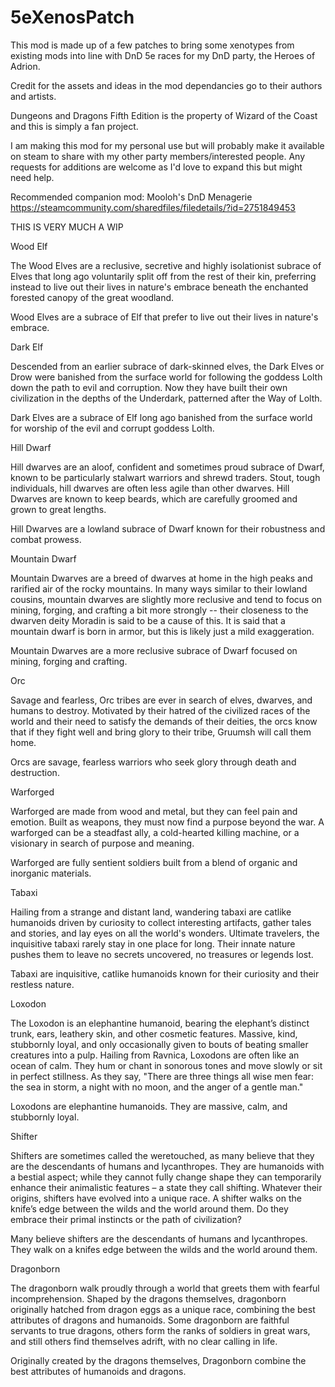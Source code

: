 # 5eXenosPatch

This mod is made up of a few patches to bring some xenotypes from existing mods into line with DnD 5e races for my DnD party, the Heroes of Adrion.

Credit for the assets and ideas in the mod dependancies go to their authors and artists.

Dungeons and Dragons Fifth Edition is the property of Wizard of the Coast and this is simply a fan project.

I am making this mod for my personal use but will probably make it available on steam to share with my other party members/interested people. Any requests for additions are welcome as I'd love to expand this but might need help.

Recommended companion mod: Mooloh's DnD Menagerie https://steamcommunity.com/sharedfiles/filedetails/?id=2751849453

THIS IS VERY MUCH A WIP

Wood Elf

The Wood Elves are a reclusive, secretive and highly isolationist subrace of Elves that long ago voluntarily split off from the rest of their kin, preferring instead to live out their lives in nature's embrace beneath the enchanted forested canopy of the great woodland.

Wood Elves are a subrace of Elf that prefer to live out their lives in nature's embrace.

Dark Elf

Descended from an earlier subrace of dark-skinned elves, the Dark Elves or Drow were banished from the surface world for following the goddess Lolth down the path to evil and corruption. Now they have built their own civilization in the depths of the Underdark, patterned after the Way of Lolth. 

Dark Elves are a subrace of Elf long ago banished from the surface world for worship of the evil and corrupt goddess Lolth.

Hill Dwarf

Hill dwarves are an aloof, confident and sometimes proud subrace of Dwarf, known to be particularly stalwart warriors and shrewd traders. Stout, tough individuals, hill dwarves are often less agile than other dwarves. Hill Dwarves are known to keep beards, which are carefully groomed and grown to great lengths.

Hill Dwarves are a lowland subrace of Dwarf known for their robustness and combat prowess. 

Mountain Dwarf

Mountain Dwarves are a breed of dwarves at home in the high peaks and rarified air of the rocky mountains. In many ways similar to their lowland cousins, mountain dwarves are slightly more reclusive and tend to focus on mining, forging, and crafting a bit more strongly -- their closeness to the dwarven deity Moradin is said to be a cause of this. It is said that a mountain dwarf is born in armor, but this is likely just a mild exaggeration.

Mountain Dwarves are a more reclusive subrace of Dwarf focused on mining, forging and crafting.

Orc

Savage and fearless, Orc tribes are ever in search of elves, dwarves, and humans to destroy. Motivated by their hatred of the civilized races of the world and their need to satisfy the demands of their deities, the orcs know that if they fight well and bring glory to their tribe, Gruumsh will call them home.

Orcs are savage, fearless warriors who seek glory through death and destruction.

Warforged

Warforged are made from wood and metal, but they can feel pain and emotion. Built as weapons, they must now find a purpose beyond the war. A warforged can be a steadfast ally, a cold-hearted killing machine, or a visionary in search of purpose and meaning.

Warforged are fully sentient soldiers built from a blend of organic and inorganic materials.

Tabaxi

Hailing from a strange and distant land, wandering tabaxi are catlike humanoids driven by curiosity to collect interesting artifacts, gather tales and stories, and lay eyes on all the world's wonders. Ultimate travelers, the inquisitive tabaxi rarely stay in one place for long. Their innate nature pushes them to leave no secrets uncovered, no treasures or legends lost.

Tabaxi are inquisitive, catlike humanoids known for their curiosity and their restless nature.

Loxodon

The Loxodon is an elephantine humanoid, bearing the elephant’s distinct trunk, ears, leathery skin, and other cosmetic features. Massive, kind, stubbornly loyal, and only occasionally given to bouts of beating smaller creatures into a pulp. Hailing from Ravnica, Loxodons are often like an ocean of calm. They hum or chant in sonorous tones and move slowly or sit in perfect stillness. As they say, "There are three things all wise men fear: the sea in storm, a night with no moon, and the anger of a gentle man."

Loxodons are elephantine humanoids. They are massive, calm, and stubbornly loyal.


Shifter

Shifters are sometimes called the weretouched, as many believe that they are the descendants of humans and lycanthropes. They are humanoids with a bestial aspect; while they cannot fully change shape they can temporarily enhance their animalistic features – a state they call shifting. Whatever their origins, shifters have evolved into a unique race. A shifter walks on the knife’s edge between the wilds and the world around them. Do they embrace their primal instincts or the path of civilization?

Many believe shifters are the descendants of humans and lycanthropes. They walk on a knifes edge between the wilds and the world around them.

Dragonborn

The dragonborn walk proudly through a world that greets them with fearful incomprehension. Shaped by the dragons themselves, dragonborn originally hatched from dragon eggs as a unique race, combining the best attributes of dragons and humanoids. Some dragonborn are faithful servants to true dragons, others form the ranks of soldiers in great wars, and still others find themselves adrift, with no clear calling in life.

Originally created by the dragons themselves, Dragonborn combine the best attributes of humanoids and dragons.
